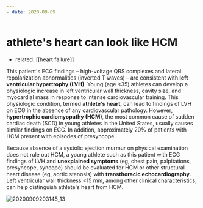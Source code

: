 ```yaml
---
- date: 2020-09-09
---
```


# athlete's heart can look like HCM

- related: [[heart failure]]

This patient's ECG findings – high-voltage QRS complexes and lateral repolarization abnormalities (inverted T waves) – are consistent with **left ventricular hypertrophy (LVH)**.  Young (age <35) athletes can develop a physiologic increase in left ventricular wall thickness, cavity size, and myocardial mass in response to intense cardiovascular training.  This physiologic condition, termed **athlete's heart**, can lead to findings of LVH on ECG in the absence of any cardiovascular pathology.  However, **hypertrophic cardiomyopathy (HCM)**, the most common cause of sudden cardiac death (SCD) in young athletes in the United States, usually causes similar findings on ECG.  In addition, approximately 20% of patients with HCM present with episodes of presyncope.

Because absence of a systolic ejection murmur on physical examination does not rule out HCM, a young athlete such as this patient with ECG findings of LVH and **unexplained symptoms** (eg, chest pain, palpitations, presyncope, syncope) should be evaluated for HCM or other structural heart disease (eg, aortic stenosis) with **transthoracic echocardiography**.  Left ventricular wall thickness <15 mm, among other clinical characteristics, can help distinguish athlete's heart from HCM.

![20200909203145_13](https://photos.thisispiggy.com/file/wikiFiles/20200909203145_13.png)

